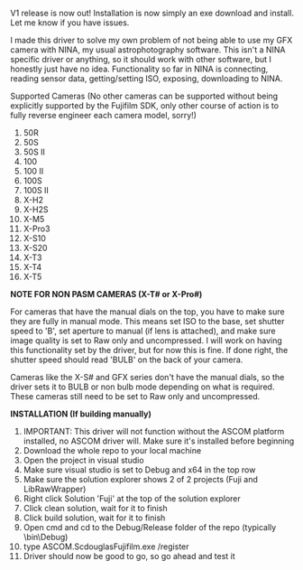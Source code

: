 V1 release is now out! Installation is now simply an exe download and install. Let me know if you have issues. 

I made this driver to solve my own problem of not being able to use my GFX camera with NINA, my usual astrophotography software. This isn't a NINA specific driver or anything, so it should work with other software, but I honestly just have no idea. Functionality so far in NINA is connecting, reading sensor data, getting/setting ISO, exposing, downloading to NINA. 

Supported Cameras (No other cameras can be supported without being explicitly supported by the Fujifilm SDK, only other course of action is to fully reverse engineer each camera model, sorry!)
1) 50R
2) 50S
3) 50S II
4) 100
5) 100 II 
6) 100S
7) 100S II 
8) X-H2 
9) X-H2S 
10) X-M5
11) X-Pro3
12) X-S10
13) X-S20
14) X-T3
15) X-T4
16) X-T5

**NOTE FOR NON PASM CAMERAS (X-T# or X-Pro#)**

For cameras that have the manual dials on the top, you have to make sure they are fully in manual mode. This means set ISO to the base, set shutter speed to 'B', set aperture to manual (if lens is attached), and make sure image quality is set to Raw only and uncompressed. I will work on having this functionality set by the driver, but for now this is fine. If done right, the shutter speed should read 'BULB' on the back of your camera. 

Cameras like the X-S# and GFX series don't have the manual dials, so the driver sets it to BULB or non bulb mode depending on what is required. These cameras still need to be set to Raw only and uncompressed. 

**INSTALLATION (If building manually)**
1. IMPORTANT: This driver will not function without the ASCOM platform installed, no ASCOM driver will. Make sure it's installed before beginning
2. Download the whole repo to your local machine
3. Open the project in visual studio
4. Make sure visual studio is set to Debug and x64 in the top row
5. Make sure the solution explorer shows 2 of 2 projects (Fuji and LibRawWrapper)
6. Right click Solution 'Fuji' at the top of the solution explorer
7. Click clean solution, wait for it to finish
8. Click build solution, wait for it to finish
9. Open cmd and cd to the Debug/Release folder of the repo (typically \bin\Debug)
10. type ASCOM.ScdouglasFujifilm.exe /register
11. Driver should now be good to go, so go ahead and test it 
